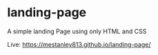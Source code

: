 # landing-page
A simple landing Page using only HTML and CSS

Live: https://mestanley813.github.io/landing-page/

